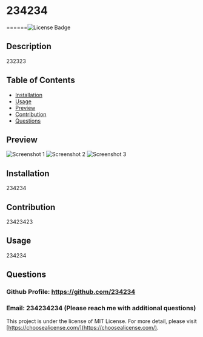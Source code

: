# 234234
======![License Badge](https://img.shields.io/badge/license-MIT%20License-lightgreen)




## Description

232323



## Table of Contents

- [Installation](#installation)
- [Usage](#usage)
- [Preview](#preview)
- [Contribution](#contribution)
- [Questions](#questions)




## Preview

![Screenshot 1](23323)
![Screenshot 2](23323233)
![Screenshot 3](2342342)




## Installation

234234



## Contribution

23423423



## Usage

234234



## Questions

### Github Profile: https://github.com/234234
### Email: 234234234 (Please reach me with additional questions)




This project is under the license of MIT License. For more detail, please visit [https://choosealicense.com/](https://choosealicense.com/).



